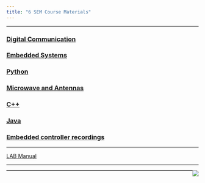 ```yaml
---
title: "6 SEM Course Materials"
---
```





<hr>

<h3>  
    <a  target="_blank" href="https://drive.google.com/drive/folders/14H49PkrGjQIyxVTQIrA46ZWJtOvimgiG?usp=sharing"> 
       Digital Communication
    </a>

</h3>

<h3>  
    <a  target="_blank" href="https://drive.google.com/drive/folders/1g7FjYJe6hQUrr6sPijOJtmSA5hD6sLHU?usp=sharing"> 
        Embedded Systems
    </a>

</h3>
<h3>  
    <a  target="_blank" href="https://drive.google.com/drive/folders/1kmUfFpkXDFVkFzuFL1aSjN4uCAoUUC3a?usp=sharing"> 
       Python
    </a>

</h3>
<h3>  
    <a  target="_blank" href="https://drive.google.com/drive/folders/1Nsy6AFKAI6ZSKSI2Nh5VXGNdl-F0X18N?usp=sharing"> 
       Microwave and Antennas
    </a>

</h3>
<h3>  
    <a  target="_blank" href="https://drive.google.com/drive/folders/1CpHA_9GOz-jv_S3VWB0Mwg10v_6zGV9G?usp=sharing"> 
        C++
    </a>

</h3>
<h3>  
    <a  target="_blank" href="https://drive.google.com/drive/folders/10wB2ulsbIgLldWkTe5o6bvyT7Oru-7ji?usp=sharing"> 
        Java
    </a>

</h3>

<h3>  
    <a  target="_blank" href="https://drive.google.com/drive/folders/1aRn3wM3rrGoboksqdMDekN45Nh9Ca4ao?usp=share_link">Embedded controller recordings 
       
   </a>

</h3>
<!--
<h3>  
    <a  target="_blank" href="https://drive.google.com/drive/folders/1XAK_7cJUgbuMW0CuzosoUoxN48X8zOQn?usp=sharing">Computer Communication Networks 
       
   </a>

</h3>
<h3>  
    <a  target="_blank" href="https://drive.google.com/drive/folders/1LDaAIzKYYhN70gLgNnfqpy0_CraFpvv2?usp=sharing">ANN
       
   </a>

</h3>
<h3>  
    <a  target="_blank" href="https://drive.google.com/drive/folders/1O5wyGD3BWV9dEHD8Ag2oaBWzuUaMSg9w?usp=sharing">MEC
       
   </a>

</h3>
<h3>  
    <a  target="_blank" href="https://drive.google.com/drive/folders/1C8Cf8PYXokBA3iV-DMc5E24zn4ygybX5?usp=sharing">DSS
       
   </a>

</h3>
<h3>  
    <a  target="_blank" href="https://drive.google.com/open?id=1_WlZ9dT0x66zH5e3zLQcDlq-U6yDKGS1">Electives
       
   </a>

</h3>
<h3>  
    <a  target="_blank" href="https://drive.google.com/drive/folders/145CNb5y8PtFHRqy69mVI-6xMSZ3bh2tP">PYTHON
       
   </a>

</h3>
--->





<hr>
<a  target="_blank" href="https://drive.google.com/drive/folders/1QyUvr-zGQ9foln-BiD3JedcFOAk7lcbM?usp=sharing">LAB Manual</a>

<!-- 
<a  target="_blank" href="https://drive.google.com/open?id=1AflnswGKslCbEa2O-fiemNl6ojefv6gp">EMBEDDED CONTROLLER LAB </a>

<a  target="_blank" href="https://drive.google.com/drive/folders/1aRn3wM3rrGoboksqdMDekN45Nh9Ca4ao?usp=sharing ">Embedded Controller Lab Video recordings(17ECL67) </a>

 

<a  target="_blank" href="https://drive.google.com/drive/folders/1p_4uNrGteobkssf0KCHhmG3WgfZPL43D?usp=sharing ">Computer Networks Lab Video recordings(17ECL68) </a>
  
--->
<hr>


<a href="#" style="float: right;">
  <img src="https://ecernsit.github.io/assets/top.png"   style="float: right;"  style="width:42px;height:42px;border:0;">
</a>



<hr>
